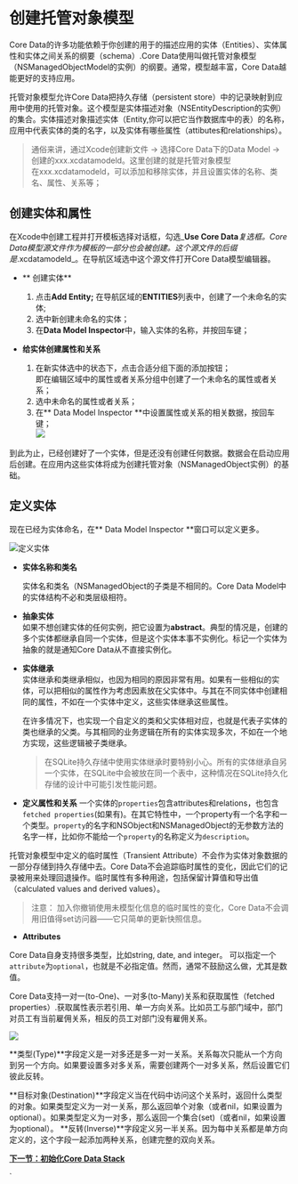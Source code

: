 # 创建托管对象模型

Core Data的许多功能依赖于你创建的用于的描述应用的实体（Entities）、实体属性和实体之间关系的纲要（schema）.Core Data使用叫做托管对象模型（NSManagedObjectModel的实例）的纲要。通常，模型越丰富，Core Data越能更好的支持应用。

托管对象模型允许Core Data把持久存储（persistent store）中的记录映射到应用中使用的托管对象。这个模型是实体描述对象（NSEntityDescription的实例）的集合。实体描述对象描述实体（Entity,你可以把它当作数据库中的表）的名称，应用中代表实体的类的名字，以及实体有哪些属性（attibutes和relationships）。

> 通俗来讲，通过Xcode创建新文件 -&gt; 选择Core Data下的Data Model -&gt; 创建的xxx.xcdatamodeld。这里创建的就是托管对象模型  
> 在xxx.xcdatamodeld，可以添加和移除实体，并且设置实体的名称、类名、属性、关系等；

## 创建实体和属性

在Xcode中创建工程并打开模板选择对话框，勾选_**Use Core Data**_复选框。Core Data模型源文件作为模板的一部分也会被创建。这个源文件的后缀是_.xcdatamodeld_。在导航区域选中这个源文件打开Core Data模型编辑器。

* ** 创建实体**

  1. 点击**Add Entity;**
     在导航区域的**ENTITIES**列表中，创建了一个未命名的实体;
  2. 选中新创建未命名的实体；
  3. 在**Data Model Inspector**中，输入实体的名称，并按回车键；

* **给实体创建属性和关系**  
  1. 在新实体选中的状态下，点击合适分组下面的添加按钮；  
     即在编辑区域中的属性或者关系分组中创建了一个未命名的属性或者关系；  
  2. 选中未命名的属性或者关系；  
  3. 在** Data Model Inspector **中设置属性或关系的相关数据，按回车键；  
     ![](/assets/Core_Data_model_01.png)

到此为止，已经创建好了一个实体，但是还没有创建任何数据。数据会在启动应用后创建。在应用内这些实体将成为创建托管对象（NSManagedObject实例）的基础。

## 定义实体

现在已经为实体命名，在** Data Model Inspector **窗口可以定义更多。

 ![定义实体](/assets/Core_Data_Model_Define_Enitity_01.png)

* **实体名称和类名**

  实体名和类名（NSManagedObject的子类是不相同的。Core Data Model中的实体结构不必和类层级相符。

* **抽象实体**  
   如果不想创建实体的任何实例，把它设置为**abstract**。典型的情况是，创建的多个实体都继承自同一个实体，但是这个实体本事不实例化。标记一个实体为抽象的就是通知Core Data从不直接实例化。

* **实体继承**  
   实体继承和类继承相似，也因为相同的原因非常有用。如果有一些相似的实体，可以把相似的属性作为考虑因素放在父实体中。与其在不同实体中创建相同的属性，不如在一个实体中定义，这些实体继承这些属性。

  在许多情况下，也实现一个自定义的类和父实体相对应，也就是代表子实体的类也继承的父类。与其相同的业务逻辑在所有的实体实现多次，不如在一个地方实现，这些逻辑被子类继承。

  > 在SQLite持久存储中使用实体继承时要特别小心。所有的实体继承自另一个实体，在SQLite中会被放在同一个表中，这种情况在SQLite持久化存储的设计中可能引发性能问题。

* **定义属性和关系**
一个实体的`properties`包含attributes和relations，也包含`fetched properties`(如果有)。在其它特性中，一个property有一个名字和一个类型。`property`的名字和NSObject和NSManagedObject的无参数方法的名字一样，比如你不能给一个`property`的名称定义为`description`。

托管对象模型中定义的临时属性（Transient Attribute）不会作为实体对象数据的一部分存储到持久存储中去。Core Data不会追踪临时属性的变化，因此它们的记录被用来处理回退操作。临时属性有多种用途，包括保留计算值和导出值（calculated values and derived values）。 

> 注意： 加入你撤销使用未模型化信息的临时属性的变化，Core Data不会调用旧值得set访问器——它只简单的更新快照信息。

* **Attributes**

Core Data自身支持很多类型，比如string, date, and integer。
可以指定一个`attribute`为`optional`，也就是不必指定值。然而，通常不鼓励这么做，尤其是数值。

Core Data支持一对一(to-One)、一对多(to-Many)关系和获取属性（fetched properties）.获取属性表示若引用、单一方向关系。比如员工与部门域中，部门对员工有当前雇佣关系，相反的员工对部门没有雇佣关系。

![](/assets/Core_Data_define_relation_01.png)

**类型(Type)**字段定义是一对多还是多一对一关系。关系每次只能从一个方向到另一个方向。如果要设置多对多关系，需要创建两个一对多关系，然后设置它们彼此反转。

**目标对象(Destination)**字段定义当在代码中访问这个关系时，返回什么类型的对象。如果类型定义为一对一关系，那么返回单个对象（或者nil，如果设置为optional）。如果类型定义为一对多，那么返回一个集合(set)（或者nil，如果设置为optional）。
**反转(Inverse)**字段定义另一半关系。因为每中关系都是单方向定义的，这个字段一起添加两种关系，创建完整的双向关系。


**[下一节：初始化Core Data Stack](/Storage/CoreData/官方文档翻译/初始化CoreDataStack.md)**




`




